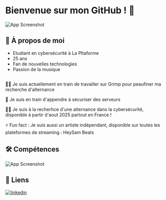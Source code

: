 
# Bienvenue sur mon GitHub ! 👋


![App Screenshot](https://camo.githubusercontent.com/a2232ee5220c300ff41277ffa08414718f9e3a7fcc16eb281864edb16f930e7f/68747470733a2f2f63646e2d696d616765732d312e6d656469756d2e636f6d2f6d61782f323630302f312a304b464231375f4e47545042305857796334425367512e6a706567)


## 🚀  À propos de moi
- Etudiant en cybersécurité à La Pltaforme
- 25 ans
- Fan de nouvelles technologies
- Passion de la musique



##
👩‍💻 Je suis actuellement en train de travailler sur Grimp pour peaufiner ma recherche d'alternance 

🧠 Je suis en train d'appendre à sécuriser des serveurs

👯‍♀️ Je suis à la recherhce d'une alternance dans la cybersécurité, disponible à partir d'aout 2025 partout en France !

⚡️ Fun fact : Je suis aussi un artiste indépendant, disponible sur toutes les plateformes de streaming : HeySam Beats

## 🛠 Compétences
![App Screenshot](https://skillicons.dev/icons?i=html,css,debian,git,github,linkedin,py,stackoverflow,windows,bash,linux,dhcp,ssh,ftp,voip)


## 🔗 Liens
[![linkedin](https://img.shields.io/badge/linkedin-0A66C2?style=for-the-badge&logo=linkedin&logoColor=white)](https://www.linkedin.com/in/samuel-rigaux//)

